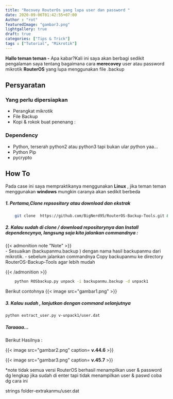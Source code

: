 ```yaml
---
title: "Recovey RouterOs yang lupa user dan password "
date: 2020-09-06T01:42:55+07:00
Author : "rot"
featuredImage: "gambar3.png"
lightgallery: true
draft: true
categories: ["Tips & Trick"]
tags : ["Tutorial", "Mikrotik"]
---
```



**Hallo teman teman -** Apa kabar?Kali ini saya akan berbagi sedikit pengalaman saya tentang bagaimana cara **merecovey** user atau password mikrotik **RouterOS** yang lupa menggunakan file .backup


## Persyaratan
### Yang perlu dipersiapkan
- Perangkat mikrotik
- File Backup
- Kopi & rokok buat penenang :

### Dependency
- Python,  terserah python2 atau python3 tapi bukan ular python yaa...
- Python Pip
- pycrypto

## How To
Pada case ini saya mempraktikanya menggunakan **Linux** , jika teman teman menggunakan **windows** mungkin caranya akan sedikit berbeda 

##### 1. Pertama,Clone repsository atau download dan ekstrak

``` zsh
    git clone  https://github.com/BigNerd95/RouterOS-Backup-Tools.git && cd RouterOS-Backup-Tools
```

##### 2. Kalau sudah di clone / download repositorynya dan Install dependencynya, langsung saja kita jalankan commandnya :


{{< admonition note "Note" >}}  
    - Sesuaikan (backupanmu.backup ) dengan nama hasil backupanmu dari mikrotik.
    -  sebelum jalankan commandnya Copy backupanmu ke directory RouterOS-Backup-Tools agar lebih mudah

{{< /admonition >}}

```zsh
    python ROSbackup.py unpack -i backupanmu.backup -d unpack1
```
Berikut contohnya
{{< image src="gambar1.png"  >}}

##### 3. Kalau sudah , lanjutkan dengan command selanjutnya
```zsh
python extract_user.py v-unpack1/user.dat

```
##### Taraaaa...
Berikut Hasilnya : 

{{< image src="gambar2.png"  caption=  **v.44.6** >}}

{{< image src="gambar3.png"  caption=  **v.45.7** >}}

 *note
 tidak semua versi RouterOS berhasil menampilkan user & password dg lengkap
jika sudah di enter tapi tidak menampilkan user & paswd coba dg cara ini

strings folder-extrakanmu/user.dat

